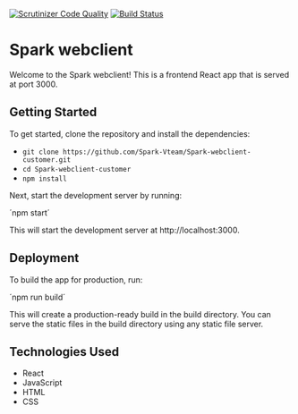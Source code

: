 [![Scrutinizer Code Quality](https://scrutinizer-ci.com/g/Spark-Vteam/Spark-webclient-customer/badges/quality-score.png?b=main)](https://scrutinizer-ci.com/g/Spark-Vteam/Spark-webclient-customer/?branch=main) [![Build Status](https://scrutinizer-ci.com/g/Spark-Vteam/Spark-webclient-customer/badges/build.png?b=main)](https://scrutinizer-ci.com/g/Spark-Vteam/Spark-webclient-customer/build-status/main)

# Spark webclient

Welcome to the Spark webclient! This is a frontend React app that is served at port 3000.

## Getting Started

To get started, clone the repository and install the dependencies:

- `git clone https://github.com/Spark-Vteam/Spark-webclient-customer.git`  
- `cd Spark-webclient-customer`  
- `npm install` 


Next, start the development server by running:

´npm start´

This will start the development server at http://localhost:3000.

## Deployment

To build the app for production, run:

´npm run build´

This will create a production-ready build in the build directory. You can serve the static files in the build directory using any static file server.

## Technologies Used
- React
- JavaScript
- HTML
- CSS
